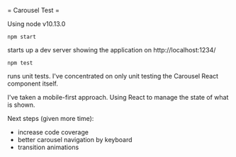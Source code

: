= Carousel Test =

Using node v10.13.0

    npm start

starts up a dev server showing the application on http://localhost:1234/

    npm test

runs unit tests. I've concentrated on only unit testing the Carousel React component itself.

I've taken a mobile-first approach. Using React to manage the state of what is shown.

Next steps (given more time):

- increase code coverage
- better carousel navigation by keyboard
- transition animations
